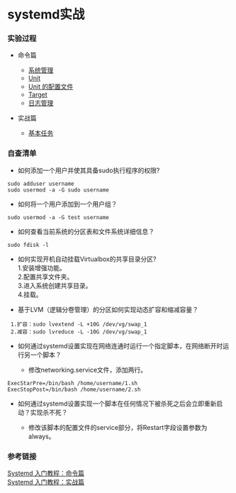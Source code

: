 # systemd实战
### 实验过程

- 命令篇  

  - [系统管理](https://asciinema.org/a/zMKd0Yh6ToWkqdvVRSv3Cwkf5)  
  - [Unit](https://asciinema.org/a/0GB53t3mkVfAB1PFMLwRfYo4a)  
  - [Unit 的配置文件](https://asciinema.org/a/FQ1kl0GKjg6KbZS26eol2NdZI)  
  - [Target](https://asciinema.org/a/0MlUdCg5eESh7xdDPiw9yV4TB)  
  - [日志管理](https://asciinema.org/a/eKdMfoLsv1qvBx0BR2cCnms4P)  
   
- 实战篇  
 
  - [基本任务](https://asciinema.org/a/r8OV088zlnmbd5IvawzT4ne4A) 
  

### 自查清单
- 如何添加一个用户并使其具备sudo执行程序的权限?

```
sudo adduser username
sudo usermod -a -G sudo username
```
- 如何将一个用户添加到一个用户组？

```
sudo usermod -a -G test username
```
- 如何查看当前系统的分区表和文件系统详细信息？

```
sudo fdisk -l
```
- 如何实现开机自动挂载Virtualbox的共享目录分区?  
  1.安装增强功能。  
  2.配置共享文件夹。  
  3.进入系统创建共享目录。  
  4.挂载。

- 基于LVM（逻辑分卷管理）的分区如何实现动态扩容和缩减容量？  

```
 1.扩容：sudo lvextend -L +10G /dev/vg/swap_1
 2.减容：sudo lvreduce -L -10G /dev/vg/swap_1
```
- 如何通过systemd设置实现在网络连通时运行一个指定脚本，在网络断开时运行另一个脚本？
  
  - 修改networking.service文件，添加两行。
  
```
ExecStarPre=/bin/bash /home/username/1.sh
ExecStopPost=/bin/bash /home/username/2.sh
```
- 如何通过systemd设置实现一个脚本在任何情况下被杀死之后会立即重新启动？实现杀不死？

  - 修改该脚本的配置文件的service部分，将Restart字段设置参数为always。

### 参考链接
[Systemd 入门教程：命令篇
](www.ruanyifeng.com/blog/2016/03/systemd-tutorial-commands.html)  
[Systemd 入门教程：实战篇
](www.ruanyifeng.com/blog/2016/03/systemd-tutorial-part-two.html)